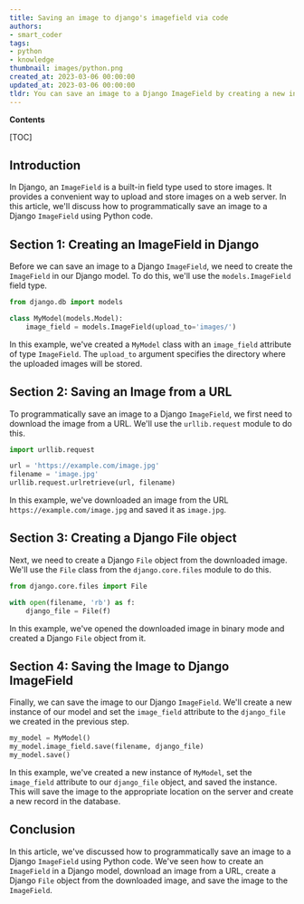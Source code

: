 ```yaml
---
title: Saving an image to django's imagefield via code
authors:
- smart_coder
tags:
- python
- knowledge
thumbnail: images/python.png
created_at: 2023-03-06 00:00:00
updated_at: 2023-03-06 00:00:00
tldr: You can save an image to a Django ImageField by creating a new instance of the model with the ImageField, setting the file attribute to the image file you want to save, and then calling the save() method on the instance.
---
```


**Contents**

[TOC]

## Introduction

In Django, an `ImageField` is a built-in field type used to store images. It provides a convenient way to upload and store images on a web server. In this article, we'll discuss how to programmatically save an image to a Django `ImageField` using Python code.

## Section 1: Creating an ImageField in Django

Before we can save an image to a Django `ImageField`, we need to create the `ImageField` in our Django model. To do this, we'll use the `models.ImageField` field type.

```python
from django.db import models

class MyModel(models.Model):
    image_field = models.ImageField(upload_to='images/')
```

In this example, we've created a `MyModel` class with an `image_field` attribute of type `ImageField`. The `upload_to` argument specifies the directory where the uploaded images will be stored.

## Section 2: Saving an Image from a URL

To programmatically save an image to a Django `ImageField`, we first need to download the image from a URL. We'll use the `urllib.request` module to do this.

```python
import urllib.request

url = 'https://example.com/image.jpg'
filename = 'image.jpg'
urllib.request.urlretrieve(url, filename)
```

In this example, we've downloaded an image from the URL `https://example.com/image.jpg` and saved it as `image.jpg`.

## Section 3: Creating a Django File object

Next, we need to create a Django `File` object from the downloaded image. We'll use the `File` class from the `django.core.files` module to do this.

```python
from django.core.files import File

with open(filename, 'rb') as f:
    django_file = File(f)
```

In this example, we've opened the downloaded image in binary mode and created a Django `File` object from it.

## Section 4: Saving the Image to Django ImageField

Finally, we can save the image to our Django `ImageField`. We'll create a new instance of our model and set the `image_field` attribute to the `django_file` we created in the previous step.

```python
my_model = MyModel()
my_model.image_field.save(filename, django_file)
my_model.save()
```

In this example, we've created a new instance of `MyModel`, set the `image_field` attribute to our `django_file` object, and saved the instance. This will save the image to the appropriate location on the server and create a new record in the database.

## Conclusion

In this article, we've discussed how to programmatically save an image to a Django `ImageField` using Python code. We've seen how to create an `ImageField` in a Django model, download an image from a URL, create a Django `File` object from the downloaded image, and save the image to the `ImageField`.
